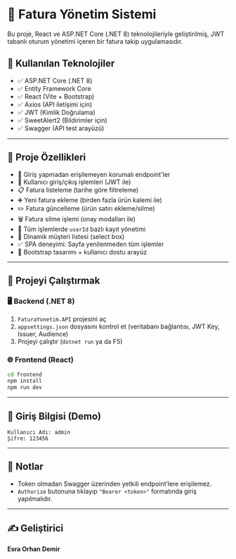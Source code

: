 # 📄 Fatura Yönetim Sistemi

Bu proje, React ve ASP.NET Core (.NET 8) teknolojileriyle geliştirilmiş, JWT tabanlı oturum yönetimi içeren bir fatura takip uygulamasıdır.

## 🔧 Kullanılan Teknolojiler

- ✅ ASP.NET Core (.NET 8)
- ✅ Entity Framework Core
- ✅ React (Vite + Bootstrap)
- ✅ Axios (API iletişimi için)
- ✅ JWT (Kimlik Doğrulama)
- ✅ SweetAlert2 (Bildirimler için)
- ✅ Swagger (API test arayüzü)

---

## 🧩 Proje Özellikleri

- 🔐 Giriş yapmadan erişilemeyen korumalı endpoint'ler
- 👤 Kullanıcı giriş/çıkış işlemleri (JWT ile)
- 📋 Fatura listeleme (tarihe göre filtreleme)
- ➕ Yeni fatura ekleme (birden fazla ürün kalemi ile)
- ✏️ Fatura güncelleme (ürün satırı ekleme/silme)
- 🗑️ Fatura silme işlemi (onay modalları ile)
- 📌 Tüm işlemlerde `userId` bazlı kayıt yönetimi
- 📁 Dinamik müşteri listesi (select box)
- ✅ SPA deneyimi: Sayfa yenilenmeden tüm işlemler
- 💅 Bootstrap tasarımı + kullanıcı dostu arayüz

---

## 🚀 Projeyi Çalıştırmak

### 🖥️ Backend (.NET 8)

1. `FaturaYonetim.API` projesini aç
2. `appsettings.json` dosyasını kontrol et (veritabanı bağlantısı, JWT Key, Issuer, Audience)
3. Projeyi çalıştır (`dotnet run` ya da F5)

### 🌐 Frontend (React)

```bash
cd frontend
npm install
npm run dev
```

---

## 🔑 Giriş Bilgisi (Demo)

```
Kullanıcı Adı: admin
Şifre: 123456
```

---

## 📌 Notlar

- Token olmadan Swagger üzerinden yetkili endpoint’lere erişilemez.
- `Authorize` butonuna tıklayıp `"Bearer <token>"` formatında giriş yapılmalıdır.

---

## ✍️ Geliştirici

**Esra Orhan Demir**  

